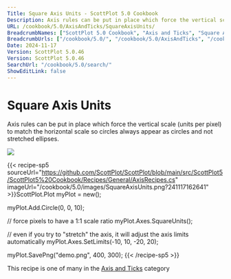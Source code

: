 ```yaml
---
Title: Square Axis Units - ScottPlot 5.0 Cookbook
Description: Axis rules can be put in place which force the vertical scale (units per pixel) to match the horizontal scale so circles always appear as circles and not stretched ellipses.
URL: /cookbook/5.0/AxisAndTicks/SquareAxisUnits/
BreadcrumbNames: ["ScottPlot 5.0 Cookbook", "Axis and Ticks", "Square Axis Units"]
BreadcrumbUrls: ["/cookbook/5.0/", "/cookbook/5.0/AxisAndTicks", "/cookbook/5.0/AxisAndTicks/SquareAxisUnits"]
Date: 2024-11-17
Version: ScottPlot 5.0.46
Version: ScottPlot 5.0.46
SearchUrl: "/cookbook/5.0/search/"
ShowEditLink: false
---
```



<div class='d-flex align-items-center mt-5'>
<h1 class='me-2 text-dark my-0 border-0'>Square Axis Units</h1>
</div>

Axis rules can be put in place which force the vertical scale (units per pixel) to match the horizontal scale so circles always appear as circles and not stretched ellipses.

[![](/cookbook/5.0/images/SquareAxisUnits.png?241117162641)](/cookbook/5.0/images/SquareAxisUnits.png?241117162641)

{{< recipe-sp5 sourceUrl="https://github.com/ScottPlot/ScottPlot/blob/main/src/ScottPlot5/ScottPlot5%20Cookbook/Recipes/General/AxisRecipes.cs" imageUrl="/cookbook/5.0/images/SquareAxisUnits.png?241117162641" >}}ScottPlot.Plot myPlot = new();

myPlot.Add.Circle(0, 0, 10);

// force pixels to have a 1:1 scale ratio
myPlot.Axes.SquareUnits();

// even if you try to "stretch" the axis, it will adjust the axis limits automatically
myPlot.Axes.SetLimits(-10, 10, -20, 20);

myPlot.SavePng("demo.png", 400, 300);
{{< /recipe-sp5 >}}

<div class='my-5 text-center'>This recipe is one of many in the <a href='/cookbook/5.0/AxisAndTicks'>Axis and Ticks</a> category</div>


